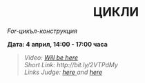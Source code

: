 <h1 align="center">ЦИКЛИ</h1>
<i>For-цикъл-конструкция</i>
<br>

<p><b>Дата: 4 април, 14:00 - 17:00 часа</b></p>

<blockquote>
    <i>
        Video: <a href="https://www.youtube.com/watch?v=OrnnZP5tPec&feature=emb_title">Will be here</a>
    </i>
    <br>
    <i>
        Short Link: http://bit.ly/2VTPdMy
    </i>
    <br>
    <i>
        Links Judge: <a href = "https://judge.softuni.bg/Contests/Compete/Index/2321#0"> here </a> and 
            <a href="https://judge.softuni.bg/Contests/Compete/Index/1015#0"> here</a>
    </i>
</blockquote>
